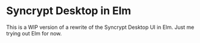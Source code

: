 # Syncrypt Desktop in Elm

This is a WIP version of a rewrite of the Syncrypt Desktop UI in Elm.
Just me trying out Elm for now.
